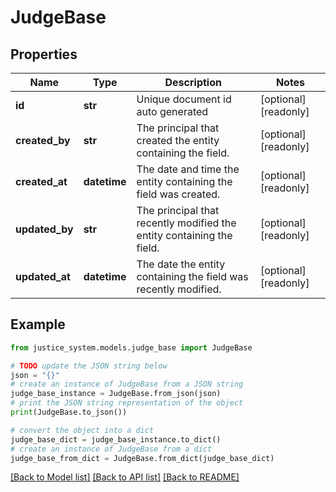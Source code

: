 # JudgeBase


## Properties

Name | Type | Description | Notes
------------ | ------------- | ------------- | -------------
**id** | **str** | Unique document id auto generated | [optional] [readonly] 
**created_by** | **str** | The principal that created the entity containing the field. | [optional] [readonly] 
**created_at** | **datetime** | The date and time the entity containing the field was created. | [optional] [readonly] 
**updated_by** | **str** | The principal that recently modified the entity containing the field. | [optional] [readonly] 
**updated_at** | **datetime** | The date the entity containing the field was recently modified. | [optional] [readonly] 

## Example

```python
from justice_system.models.judge_base import JudgeBase

# TODO update the JSON string below
json = "{}"
# create an instance of JudgeBase from a JSON string
judge_base_instance = JudgeBase.from_json(json)
# print the JSON string representation of the object
print(JudgeBase.to_json())

# convert the object into a dict
judge_base_dict = judge_base_instance.to_dict()
# create an instance of JudgeBase from a dict
judge_base_from_dict = JudgeBase.from_dict(judge_base_dict)
```
[[Back to Model list]](../README.md#documentation-for-models) [[Back to API list]](../README.md#documentation-for-api-endpoints) [[Back to README]](../README.md)


